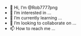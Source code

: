 - 👋 Hi, I’m @Rob7777png
- 👀 I’m interested in ...
- 🌱 I’m currently learning ...
- 💞️ I’m looking to collaborate on ...
- 📫 How to reach me ...

<!---
Rob7777png/Rob7777png is a ✨ special ✨ repository because its `README.md` (this file) appears on your GitHub profile.
You can click the Preview link to take a look at your changes.
--->
